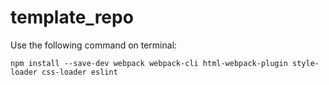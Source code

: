 # template_repo

Use the following command on terminal:

```npm install --save-dev webpack webpack-cli html-webpack-plugin style-loader css-loader eslint```

